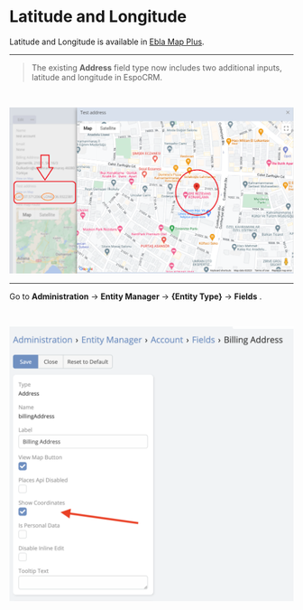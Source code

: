 # Latitude and Longitude


Latitude and Longitude is available in [Ebla Map Plus](https://www.eblasoft.com.tr/espocrm-extension-page/espocrm-map-extension).
___

> The existing **Address** field type now includes two additional inputs, latitude and longitude in EspoCRM.

<br>

![Lat & Long](../../_static/images/extensions/map-plus/latitude-and-longitude.jpg)

---

Go to **Administration** -> **Entity Manager** -> **{Entity Type}** -> **Fields** .

<br>

![Lat & Long](../../_static/images/extensions/map-plus/latitude-and-longitude-options.png)